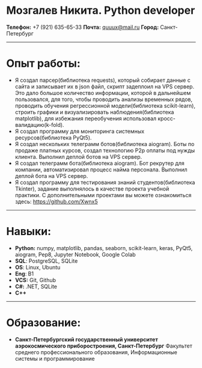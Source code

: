 # Мозгалев Никита. Python developer
__Телефон:__ +7 (921) 635-65-33
__Почта:__ quuux@mail.ru
__Город:__ Санкт-Петербург
___
# Опыт работы:
- Я создал парсер(библиотека requests), который собирает данные с сайта и записывает их в json файл, скрипт задеплоил на VPS сервер. Это дало большое количество информации, которой в дальнейшем пользовался, для того, чтобы проводить анализы временных рядов, проводить обучения регрессионной модели(библиотека scikit-learn), строить графики и визуализировать наблюдения(библиотека matplotlib), для избежания переобучения использовал кросс-валидацию(k-fold).
- Я создал программу для мониторинга системных ресурсов(библиотека PyQt5).
- Я создал нескольких телеграмм ботов(библиотека aiogram). Боты по продаже платных курсов, создал технологию P2p оплаты под нужды клиента. Выполнил деплой ботов на VPS сервер.
- Я создал телеграмм бота(библиотека aiogram). Бот рекрутер для компании, автоматизировал процесс найма персонала. Выполнил деплой бота на VPS сервер.
-  Я создал программу для тестирования знаний студентов(библиотека Tkinter), задание выполнялось в качестве проекта учебной практики.
С дополнительными проектами вы можете ознакомиться здесь: https://github.com/Xwnx5
___
# Навыки:
- __Python:__ numpy, matplotlib, pandas, seaborn, scikit-learn, 
  keras, PyQt5, aiogram, Pep8, Jupyter Notebook, Google Colab
- __SQL__: PostgreSQL, SQLite
- __OS__: Linux, Ubuntu
- __Eng__: B1
- __VCS:__ Git, Github
- __C#:__ .NET, SQLite
- __С++__
___
# Образование:
- __Санкт-Петербургский государственный университет аэрокосмического приборостроения, Санкт-Петербург__
Факультет среднего профессионального образования, Информационные системы и программирование
